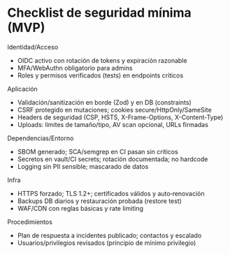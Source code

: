# Checklist de seguridad mínima (MVP)

Identidad/Acceso
- OIDC activo con rotación de tokens y expiración razonable
- MFA/WebAuthn obligatorio para admins
- Roles y permisos verificados (tests) en endpoints críticos

Aplicación
- Validación/sanitización en borde (Zod) y en DB (constraints)
- CSRF protegido en mutaciones; cookies secure/HttpOnly/SameSite
- Headers de seguridad (CSP, HSTS, X-Frame-Options, X-Content-Type)
- Uploads: límites de tamaño/tipo, AV scan opcional, URLs firmadas

Dependencias/Entorno
- SBOM generado; SCA/semgrep en CI pasan sin críticos
- Secretos en vault/CI secrets; rotación documentada; no hardcode
- Logging sin PII sensible; mascarado de datos

Infra
- HTTPS forzado; TLS 1.2+; certificados válidos y auto‑renovación
- Backups DB diarios y restauración probada (restore test)
- WAF/CDN con reglas básicas y rate limiting

Procedimientos
- Plan de respuesta a incidentes publicado; contactos y escalado
- Usuarios/privilegios revisados (principio de mínimo privilegio)
